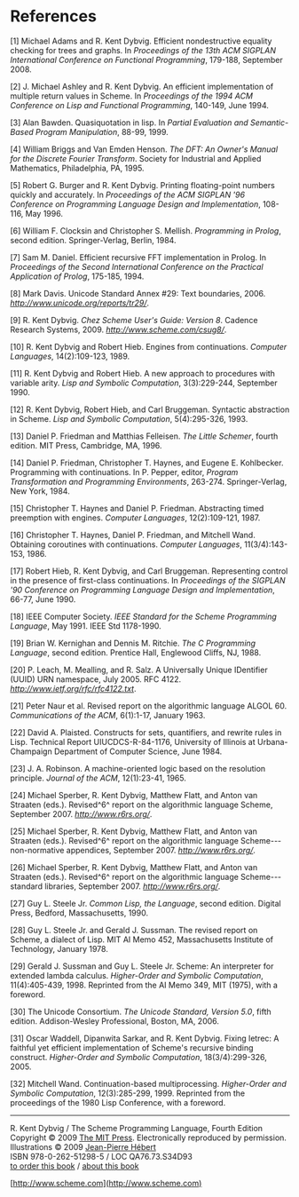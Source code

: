 References
==========

[1] Michael Adams and R. Kent Dybvig. Efficient nondestructive equality
checking for trees and graphs. In *Proceedings of the 13th ACM SIGPLAN
International Conference on Functional Programming*, 179-188, September
2008.

[2] J. Michael Ashley and R. Kent Dybvig. An efficient implementation of
multiple return values in Scheme. In *Proceedings of the 1994 ACM
Conference on Lisp and Functional Programming*, 140-149, June 1994.

[3] Alan Bawden. Quasiquotation in lisp. In *Partial Evaluation and
Semantic-Based Program Manipulation*, 88-99, 1999.

[4] William Briggs and Van Emden Henson. *The DFT: An Owner's Manual for
the Discrete Fourier Transform*. Society for Industrial and Applied
Mathematics, Philadelphia, PA, 1995.

[5] Robert G. Burger and R. Kent Dybvig. Printing floating-point numbers
quickly and accurately. In *Proceedings of the ACM SIGPLAN '96
Conference on Programming Language Design and Implementation*, 108-116,
May 1996.

[6] William F. Clocksin and Christopher S. Mellish. *Programming in
Prolog*, second edition. Springer-Verlag, Berlin, 1984.

[7] Sam M. Daniel. Efficient recursive FFT implementation in Prolog. In
*Proceedings of the Second International Conference on the Practical
Application of Prolog*, 175-185, 1994.

[8] Mark Davis. Unicode Standard Annex \#29: Text boundaries, 2006.
*http://www.unicode.org/reports/tr29/*.

[9] R. Kent Dybvig. *Chez Scheme User's Guide: Version 8*. Cadence
Research Systems, 2009. *http://www.scheme.com/csug8/*.

[10] R. Kent Dybvig and Robert Hieb. Engines from continuations.
*Computer Languages*, 14(2):109-123, 1989.

[11] R. Kent Dybvig and Robert Hieb. A new approach to procedures with
variable arity. *Lisp and Symbolic Computation*, 3(3):229-244, September
1990.

[12] R. Kent Dybvig, Robert Hieb, and Carl Bruggeman. Syntactic
abstraction in Scheme. *Lisp and Symbolic Computation*, 5(4):295-326,
1993.

[13] Daniel P. Friedman and Matthias Felleisen. *The Little Schemer*,
fourth edition. MIT Press, Cambridge, MA, 1996.

[14] Daniel P. Friedman, Christopher T. Haynes, and Eugene E.
Kohlbecker. Programming with continuations. In P. Pepper, editor,
*Program Transformation and Programming Environments*, 263-274.
Springer-Verlag, New York, 1984.

[15] Christopher T. Haynes and Daniel P. Friedman. Abstracting timed
preemption with engines. *Computer Languages*, 12(2):109-121, 1987.

[16] Christopher T. Haynes, Daniel P. Friedman, and Mitchell Wand.
Obtaining coroutines with continuations. *Computer Languages*,
11(3/4):143-153, 1986.

[17] Robert Hieb, R. Kent Dybvig, and Carl Bruggeman. Representing
control in the presence of first-class continuations. In *Proceedings of
the SIGPLAN '90 Conference on Programming Language Design and
Implementation*, 66-77, June 1990.

[18] IEEE Computer Society. *IEEE Standard for the Scheme Programming
Language*, May 1991. IEEE Std 1178-1990.

[19] Brian W. Kernighan and Dennis M. Ritchie. *The C Programming
Language*, second edition. Prentice Hall, Englewood Cliffs, NJ, 1988.

[20] P. Leach, M. Mealling, and R. Salz. A Universally Unique IDentifier
(UUID) URN namespace, July 2005. RFC 4122.
*http://www.ietf.org/rfc/rfc4122.txt*.

[21] Peter Naur et al. Revised report on the algorithmic language ALGOL
60. *Communications of the ACM*, 6(1):1-17, January 1963.

[22] David A. Plaisted. Constructs for sets, quantifiers, and rewrite
rules in Lisp. Technical Report UIUCDCS-R-84-1176, University of
Illinois at Urbana-Champaign Department of Computer Science, June 1984.

[23] J. A. Robinson. A machine-oriented logic based on the resolution
principle. *Journal of the ACM*, 12(1):23-41, 1965.

[24] Michael Sperber, R. Kent Dybvig, Matthew Flatt, and Anton van
Straaten (eds.). Revised^6^ report on the algorithmic language Scheme,
September 2007. *http://www.r6rs.org/*.

[25] Michael Sperber, R. Kent Dybvig, Matthew Flatt, and Anton van
Straaten (eds.). Revised^6^ report on the algorithmic language
Scheme---non-normative appendices, September 2007.
*http://www.r6rs.org/*.

[26] Michael Sperber, R. Kent Dybvig, Matthew Flatt, and Anton van
Straaten (eds.). Revised^6^ report on the algorithmic language
Scheme---standard libraries, September 2007. *http://www.r6rs.org/*.

[27] Guy L. Steele Jr. *Common Lisp, the Language*, second edition.
Digital Press, Bedford, Massachusetts, 1990.

[28] Guy L. Steele Jr. and Gerald J. Sussman. The revised report on
Scheme, a dialect of Lisp. MIT AI Memo 452, Massachusetts Institute of
Technology, January 1978.

[29] Gerald J. Sussman and Guy L. Steele Jr. Scheme: An interpreter for
extended lambda calculus. *Higher-Order and Symbolic Computation*,
11(4):405-439, 1998. Reprinted from the AI Memo 349, MIT (1975), with a
foreword.

[30] The Unicode Consortium. *The Unicode Standard, Version 5.0*, fifth
edition. Addison-Wesley Professional, Boston, MA, 2006.

[31] Oscar Waddell, Dipanwita Sarkar, and R. Kent Dybvig. Fixing letrec:
A faithful yet efficient implementation of Scheme's recursive binding
construct. *Higher-Order and Symbolic Computation*, 18(3/4):299-326,
2005.

[32] Mitchell Wand. Continuation-based multiprocessing. *Higher-Order
and Symbolic Computation*, 12(3):285-299, 1999. Reprinted from the
proceedings of the 1980 Lisp Conference, with a foreword.

* * * * *

R. Kent Dybvig / The Scheme Programming Language, Fourth Edition\
 Copyright © 2009 [The MIT
Press](http://mitpress.mit.edu/catalog/item/default.asp?ttype=2&tid=11984).
Electronically reproduced by permission.\
 Illustrations © 2009 [Jean-Pierre
Hébert](http://hebert.kitp.ucsb.edu/)\
 ISBN 978-0-262-51298-5 / LOC QA76.73.S34D93\
 [to order this
book](http://mitpress.mit.edu/catalog/item/default.asp?ttype=2&tid=11984)
/ [about this book](canned/about.html)

[http://www.scheme.com](http://www.scheme.com)
